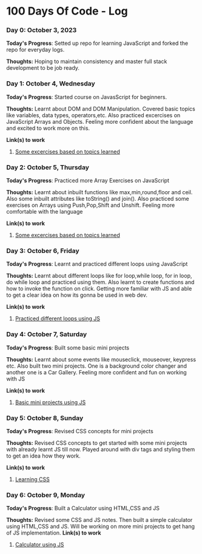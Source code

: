 # 100 Days Of Code - Log

### Day 0: October 3, 2023 

**Today's Progress**: Setted up repo for learning JavaScript and forked the repo for everyday logs.

**Thoughts:** Hoping to maintain consistency and master full stack development to be job ready. 

### Day 1: October 4, Wednesday

**Today's Progress**: Started course on JavasScript for beginners.

**Thoughts:** Learnt about DOM and DOM Manipulation. Covered basic topics like variables, data types, operators,etc. Also practiced excercises on JavaScript Arrays and Objects. Feeling more confident about the language and excited to work more on this.

**Link(s) to work**
1. [Some excercises based on topics learned](https://github.com/AnuranjN/Learning_JavaScript/commit/695fc2cb88b90660c7cbe1f98593b2cdc89df7a8)

### Day 2: October 5, Thursday

**Today's Progress**: Practiced more Array Exercises on JavaScript

**Thoughts:** Learnt about inbuilt functions like max,min,round,floor and ceil. Also some inbuilt attributes like toString() and join(). Also practiced some exercises on Arrays using Push,Pop,Shift and Unshift. Feeling more comfortable with the language

**Link(s) to work**
1. [Some excercises based on topics learned](https://github.com/AnuranjN/Learning_JavaScript/commit/91f43a3318740b3eb8cd4dca74e572f93e5a4c36)

### Day 3: October 6, Friday

**Today's Progress**: Learnt and practiced different loops using JavaScript

**Thoughts:** Learnt about different loops like for loop,while loop, for in loop, do while loop and practiced using them. Also learnt to create functions and how to invoke the function on click. Getting more familiar with JS and able to get a clear idea on how its gonna be used in web dev.

**Link(s) to work**
1. [Practiced different loops using JS](https://github.com/AnuranjN/Learning_JavaScript/commit/12d30bb4374e105fe733d5fbd4c4d2145789485e)

### Day 4: October 7, Saturday

**Today's Progress**: Built some basic mini projects

**Thoughts:** Learnt about some events like mouseclick, mouseover, keypress etc. Also built two mini projects. One is a background color changer and another one is a Car Gallery. Feeling more confident and fun on working with JS

**Link(s) to work**
1. [Basic mini projects using JS](https://github.com/AnuranjN/Learning_JavaScript/commit/12797827ea73cf4a45ba466505863e2d58acb6c9)

### Day 5: October 8, Sunday

**Today's Progress**: Revised CSS concepts for mini projects

**Thoughts:** Revised CSS concepts to get started with some mini projects with already learnt JS till now. Played around with div tags and styling them to get an idea how they work.

**Link(s) to work**
1. [Learning CSS](https://github.com/AnuranjN/Learning_JavaScript/commit/a712205ae26f415972d25cbeba5196f12d6955d5)

### Day 6: October 9, Monday

**Today's Progress**: Built a Calculator using  HTML,CSS and JS

**Thoughts:** Revised some CSS and JS notes. Then built a simple calculator using HTML,CSS and JS. Will be working on more mini projects to get hang of JS implementation. 
**Link(s) to work**
1. [Calculator using JS](https://github.com/AnuranjN/Learning_JavaScript/tree/main/Day_6/Calculator)
